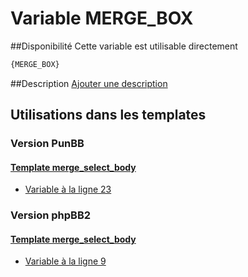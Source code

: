 # Variable MERGE_BOX

##Disponibilité
Cette variable est utilisable directement

```html
{MERGE_BOX}
```

##Description
[Ajouter une description](https://fa-tvars.appspot.com/var/MERGE_BOX)

## Utilisations dans les templates

### Version PunBB

#### [Template merge_select_body](punbb/merge_select_body.md#readme)
* [Variable &agrave; la ligne 23](../punbb/merge_select_body.tpl#L23)

### Version phpBB2

#### [Template merge_select_body](subsilver/merge_select_body.md#readme)
* [Variable &agrave; la ligne 9](../subsilver/merge_select_body.tpl#L9)
